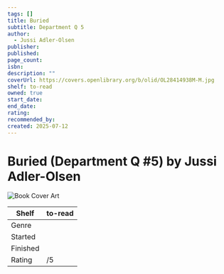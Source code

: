 ```yaml
---
tags: []
title: Buried
subtitle: Department Q 5
author:
  - Jussi Adler-Olsen
publisher: 
published: 
page_count: 
isbn: 
description: ""
coverUrl: https://covers.openlibrary.org/b/olid/OL28414938M-M.jpg
shelf: to-read
owned: true
start_date: 
end_date: 
rating: 
recommended_by: 
created: 2025-07-12
---
```


# Buried (Department Q #5) by Jussi Adler-Olsen

![Book Cover Art](https://covers.openlibrary.org/b/olid/OL28414938M-M.jpg)

| Shelf | to-read |
| --- | --- |
| Genre |  |
| Started |  |
| Finished |  |
| Rating | /5 |


